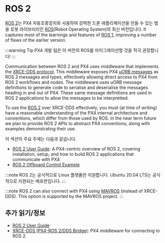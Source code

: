 # ROS 2

[ROS 2](https://index.ros.org/doc/ros2/)는 PX4 자동조종장치와 사용하여 강력한 드론 애플리케이션을 만들 수 있는 범용 로봇 라이브러리인 [ROS](http://www.ros.org/)(Robot Operating System)의 최신 버전입니다. It captures most of the learnings and features of [ROS 1](../ros/ros1.md), improving a number of flaws of the earlier version.

:::warning
Tip
PX4 개발 팀은 이 버전의 ROS를 마이그레이션할 것을 적극 권장합니다!
:::

Communication between ROS 2 and PX4 uses middleware that implements the [XRCE-DDS protocol](../middleware/uxrce_dds.md). This middleware exposes PX4 [uORB messages](../msg_docs/README.md) as ROS 2 messages and types, effectively allowing direct access to PX4 from ROS 2 workflows and nodes. The middleware uses uORB message definitions to generate code to serialise and deserialise the messages heading in and out of PX4. These same message definitions are used in ROS 2 applications to allow the messages to be interpretted.

To use the [ROS 2](../ros/ros2_comm.md) over XRCE-DDS effectively, you must (at time of writing) have a reasonable understanding of the PX4 internal architecture and conventions, which differ from those used by ROS. In the near term future we plan to provide ROS 2 APIs to abstract PX4 conventions, along with examples demonstrating their use.

이 섹션의 주요 주제는 다음과 같습니다.
- [ROS 2 User Guide](../ros/ros2_comm.md): A PX4-centric overview of ROS 2, covering installation, setup, and how to build ROS 2 applications that communicate with PX4.
- [ROS 2 Offboard Control Example](../ros/ros2_offboard_control.md)

:::note
ROS 2는 공식적으로 Linux 플랫폼만 지원합니다.
Ubuntu 20.04 LTS는 공식적으로 지원되는 배포판입니다.
:::


:::note ROS
2 can also connect with PX4 using [MAVROS](https://github.com/mavlink/mavros/tree/ros2/mavros) (instead of XRCE-DDS). This option is supported by the MAVROS project.
:::


## 추가 읽기/정보

- [ROS 2 User Guide](../ros/ros2_comm.md)
- [XRCE-DDS (PX4-ROS 2/DDS Bridge)](../middleware/uxrce_dds.md): PX4 middleware for connecting to ROS 2.

